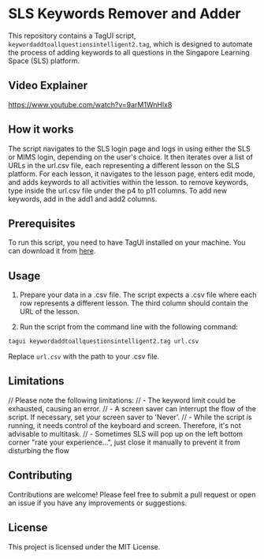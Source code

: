 # SLS Keywords Remover and Adder

This repository contains a TagUI script, `keywordaddtoallquestionsintelligent2.tag`, which is designed to automate the process of adding keywords to all questions in the Singapore Learning Space (SLS) platform.

## Video Explainer
https://www.youtube.com/watch?v=9arM1WnHlx8 

## How it works

The script navigates to the SLS login page and logs in using either the SLS or MIMS login, depending on the user's choice. It then iterates over a list of URLs in the url.csv file, each representing a different lesson on the SLS platform. For each lesson, it navigates to the lesson page, enters edit mode, and adds keywords to all activities within the lesson. to remove keywords, type inside the url.csv file under the p4 to p11 columns. To add new keywords, add in the add1 and add2 columns.

## Prerequisites

To run this script, you need to have TagUI installed on your machine. You can download it from [here](https://github.com/kelaberetiv/TagUI).

## Usage

1. Prepare your data in a .csv file. The script expects a .csv file where each row represents a different lesson. The third column should contain the URL of the lesson.

2. Run the script from the command line with the following command:

```bash
tagui keywordaddtoallquestionsintelligent2.tag url.csv
```

Replace `url.csv` with the path to your .csv file.

## Limitations

// Please note the following limitations:
// - The keyword limit could be exhausted, causing an error.
// - A screen saver can interrupt the flow of the script. If necessary, set your screen saver to 'Never'.
// - While the script is running, it needs control of the keyboard and screen. Therefore, it's not advisable to multitask.
// - Sometimes SLS will pop up on the left bottom corner "rate your experience...", just close it manually to prevent it from disturbing the flow

## Contributing

Contributions are welcome! Please feel free to submit a pull request or open an issue if you have any improvements or suggestions.

## License

This project is licensed under the MIT License.

